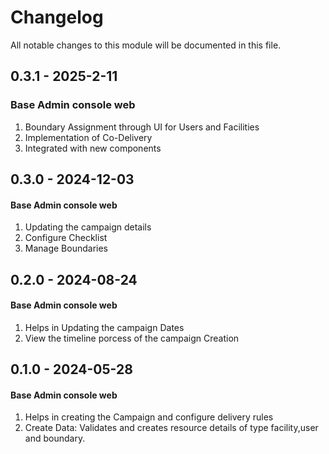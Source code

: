 # Changelog
All notable changes to this module will be documented in this file.

 
## 0.3.1 - 2025-2-11
 
### Base Admin console web
 
  1. Boundary Assignment through UI for Users and Facilities
  2. Implementation of Co-Delivery
  3. Integrated with new components 
 
## 0.3.0 - 2024-12-03
#### Base Admin console web
  1. Updating the campaign details
  2. Configure Checklist
  3. Manage Boundaries


## 0.2.0 - 2024-08-24
#### Base Admin console web
  1. Helps in Updating the campaign Dates
  2. View the timeline porcess of the campaign Creation


## 0.1.0 - 2024-05-28
#### Base Admin console web
  1. Helps in creating the Campaign and configure delivery rules
  2. Create Data: Validates and creates resource details of type facility,user and boundary.